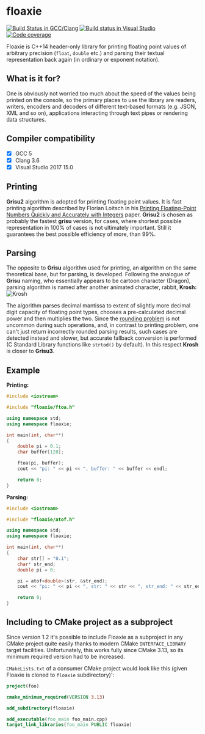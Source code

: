 floaxie
=======
[![Build Status in GCC/Clang](https://travis-ci.org/aclex/floaxie.svg?branch=master)](https://travis-ci.org/aclex/floaxie) [![Build status in Visual Studio](https://ci.appveyor.com/api/projects/status/nhidn1n2o66etirk?svg=true)](https://ci.appveyor.com/project/aclex/floaxie) [![Code coverage](https://codecov.io/gh/aclex/floaxie/branch/master/graph/badge.svg)](https://codecov.io/gh/aclex/floaxie)

Floaxie is C++14 header-only library for printing floating point values of arbitrary precision (`float`, `double` etc.) and parsing their textual representation back again (in ordinary or exponent notation).

What is it for?
---------------

One is obviously not worried too much about the speed of the values being printed on the console, so the primary places to use the library are readers, writers, encoders and decoders of different text-based formats (e.g. JSON, XML and so on), applications interacting through text pipes or rendering data structures.

Compiler compatibility
----------------------
- [x] GCC 5
- [x] Clang 3.6
- [x] Visual Studio 2017 15.0

Printing
--------
**Grisu2** algorithm is adopted for printing floating point values. It is fast printing algorithm described by Florian Loitsch in his [Printing Floating-Point Numbers Quickly and Accurately with Integers](http://florian.loitsch.com/publications/dtoa-pldi2010.pdf) paper. **Grisu2** is chosen as probably the fastest **grisu** version, for cases, where shortest possible representation in 100% of cases is not ultimately important. Still it guarantees the best possible efficiency of more, than 99%.

Parsing
-------
The opposite to **Grisu** algorithm used for printing, an algorithm on the same theoretical base, but for parsing, is developed. Following the analogue of **Grisu** naming, who essentially appears to be cartoon character (Dragon), parsing algorithm is named after another animated character, rabbit, **Krosh:** ![Krosh](http://img4.wikia.nocookie.net/__cb20130427170555/smesharikiarhives/ru/images/0/03/%D0%9A%D1%80%D0%BE%D1%88.png "Krosh")

The algorithm parses decimal mantissa to extent of slightly more decimal digit capacity of floating point types, chooses a pre-calculated decimal power and then multiplies the two. Since the [rounding problem](http://www.exploringbinary.com/decimal-to-floating-point-needs-arbitrary-precision/) is not uncommon during such operations, and, in contrast to printing problem, one can't just return incorrectly rounded parsing results, such cases are detected instead and slower, but accurate fallback conversion is performed (C Standard Library functions like `strtod()` by default). In this respect **Krosh** is closer to **Grisu3**.

Example
-------
**Printing:**
```cpp
#include <iostream>

#include "floaxie/ftoa.h"

using namespace std;
using namespace floaxie;

int main(int, char**)
{
	double pi = 0.1;
	char buffer[128];

	ftoa(pi, buffer);
	cout << "pi: " << pi << ", buffer: " << buffer << endl;

	return 0;
}
```

**Parsing:**
```cpp
#include <iostream>

#include "floaxie/atof.h"

using namespace std;
using namespace floaxie;

int main(int, char**)
{
	char str[] = "0.1";
	char* str_end;
	double pi = 0;

	pi = atof<double>(str, &str_end);
	cout << "pi: " << pi << ", str: " << str << ", str_end: " << str_end << endl;

	return 0;
}
```

Including to CMake project as a subproject
-------
Since version 1.2 it's possible to include Floaxie as a subproject in any CMake project quite easily thanks to modern CMake `INTERFACE_LIBRARY` target facilities. Unfortunately, this works fully since CMake 3.13, so its minimum required version had to be increased.

`CMakeLists.txt` of a consumer CMake project would look like this (given Floaxie is cloned to `floaxie` subdirectory)':
```cmake
project(foo)

cmake_minimum_required(VERSION 3.13)

add_subdirectory(floaxie)

add_executable(foo_main foo_main.cpp)
target_link_libraries(foo_main PUBLIC floaxie)
```
